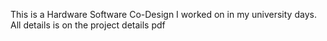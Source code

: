 This is a Hardware Software Co-Design I worked on in my university days. All details is on the project details pdf
